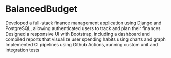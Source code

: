 # BalancedBudget

Developed a full-stack finance management application using Django and PostgreSQL, allowing authenticated users to track and plan their finances\
Designed a responsive UI with Bootstrap, including a dashboard and compiled reports that visualize user spending habits using charts and graph\
Implemented CI pipelines using Github Actions, running custom unit and integration tests

